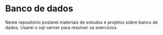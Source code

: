 # Banco de dados

Neste repositório postarei materiais de estudos e projetos sobre banco de dados. Usarei o sql-server para resolver os exercícios.
